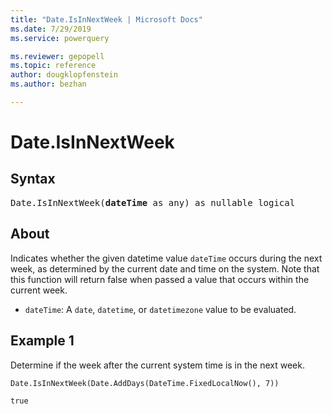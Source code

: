 ```yaml
---
title: "Date.IsInNextWeek | Microsoft Docs"
ms.date: 7/29/2019
ms.service: powerquery

ms.reviewer: gepopell
ms.topic: reference
author: dougklopfenstein
ms.author: bezhan

---
```

# Date.IsInNextWeek

## Syntax

<pre>
Date.IsInNextWeek(<b>dateTime</b> as any) as nullable logical
</pre> 

## About
Indicates whether the given datetime value `dateTime` occurs during the next week, as determined by the current date and time on the system. Note that this function will return false when passed a value that occurs within the current week. <ul> <li><code>dateTime</code>: A <code>date</code>, <code>datetime</code>, or <code>datetimezone</code> value to be evaluated.</li> </ul>

## Example 1
Determine if the week after the current system time is in the next week.

```powerquery-m
Date.IsInNextWeek(Date.AddDays(DateTime.FixedLocalNow(), 7))
```

`true`
